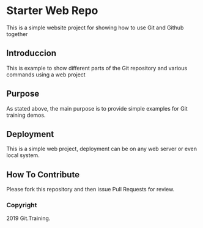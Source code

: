 # Starter Web Repo

This is a simple website project for showing how to use Git and Github together

## Introduccion

This is example to show different parts of the Git repository and various commands using a web project

## Purpose

As stated above, the main purpose is to provide simple examples for Git training demos.

## Deployment

This is a simple web project, deployment can be on any web server or even local system.

## How To Contribute

Please fork this repository and then issue Pull Requests for review.

### Copyright

2019 Git.Training.